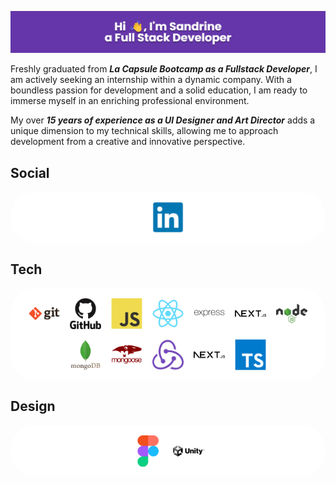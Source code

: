 ![MasterHead](./images/banner.png)

Freshly graduated from **_La Capsule Bootcamp as a Fullstack Developer_**, I am actively seeking an internship within a dynamic company. With a boundless passion for development and a solid education, I am ready to immerse myself in an enriching professional environment.

My over **_15 years of experience as a UI Designer and Art Director_** adds a unique dimension to my technical skills, allowing me to approach development from a creative and innovative perspective.

## Social

<div style="background-color: white; border-radius: 40px; padding: 16px; display: flex; justify-content: center; flex-wrap: wrap; gap: 16px">
    <img href="https://linkedin.com/in/ssardella" src="./images/social/linkedin-original.svg" alt="linkedin-original.svg" width="50" height="50">
</div>

## Tech

<div style="background-color: white; border-radius: 40px; padding: 16px; display: flex; justify-content: center; flex-wrap: wrap; gap: 16px">
    <img src="./images/tech/git-original-wordmark.svg" alt="git-original-wordmark.svg" width="50" height="50">
    <img src="./images/tech/github-original-wordmark.svg" alt="github-original-wordmark.svg" width="50" height="50">
    <img src="./images/tech/javascript-original.svg" alt="javascript-original.svg" width="50" height="50">
    <img src="./images/tech/react-original.svg" alt="react-original.svg" width="50" height="50">
    <img src="./images/tech/express-original-wordmark.svg" alt="express-original-wordmark.svg" width="50" height="50">
    <img src="./images/tech/nextjs-original-wordmark.svg" alt="nextjs-original-wordmark.svg" width="50" height="50">
    <img src="./images/tech/nodejs-original-wordmark.svg" alt="nodejs-original-wordmark.svg" width="50" height="50">
    <img src="./images/tech/mongodb-original-wordmark.svg" alt="mongodb-original-wordmark.svg" width="50" height="50">
    <img src="./images/tech/mongoose-original-wordmark.svg" alt="mongoose-original-wordmark.svg" width="50" height="50">
    <img src="./images/tech/redux-original.svg" alt="redux-original.svg" width="50" height="50">
    <img src="./images/tech/nextjs-original-wordmark.svg" alt="nextjs-original-wordmark.svg" width="50" height="50">
    <img src="./images/tech/typescript-original.svg" alt="typescript-original.svg" width="50" height="50">
</div>
<!-- [![img_contact](./images/tech/git-original-wordmark.svg)]
[![img_contact](./images/tech/github-original-wordmark.svg)]
[![img_contact](./images/tech/javascript-original.svg)]
[![img_contact](./images/tech/react-original.svg)]
[![img_contact](./images/tech/express-original-wordmark.svg)]
[![img_contact](./images/tech/nextjs-original-wordmark.svg)]
[![img_contact](./images/tech/nodejs-original-wordmark.svg)]
[![img_contact](./images/tech/mongodb-original-wordmark.svg)]
[![img_contact](./images/tech/mongoose-original-wordmark.svg)]
[![img_contact](./images/tech/redux-original.svg)]
[![img_contact](./images/tech/nextjs-original-wordmark.svg)]
[![img_contact](./images/tech/typescript-original.svg)] -->

## Design

<div style="background-color: white; border-radius: 40px; padding: 16px; display: flex; justify-content: center; flex-wrap: wrap; gap: 16px">
    <img src="./images/design/figma-original.svg" alt="figma-original.svg" width="50" height="50">
    <img src="./images/design/unity-original-wordmark.svg" alt="unity-original-wordmark.svg" width="50" height="50">
</div>
<!--
**Mayrone56/Mayrone56** is a ✨ _special_ ✨ repository because its `README.md` (this file) appears on your GitHub profile.

Here are some ideas to get you started:

- 🔭 I’m currently working on ...
- 🌱 I’m currently learning ...
- 👯 I’m looking to collaborate on ...
- 🤔 I’m looking for help with ...
- 💬 Ask me about ...
- 📫 How to reach me: ...
- 😄 Pronouns: ...
- ⚡ Fun fact: ...
  -->
